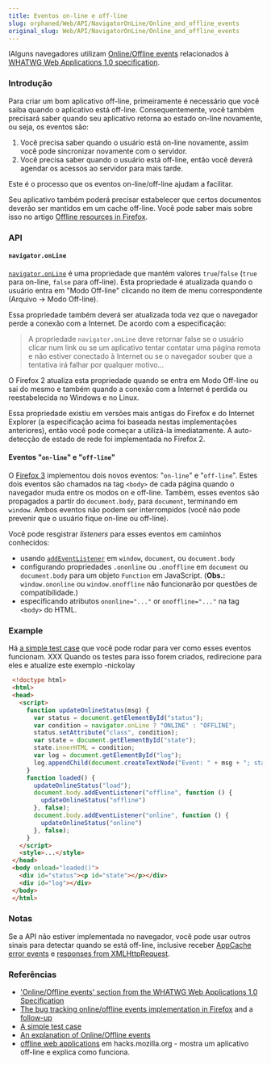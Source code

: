 ```yaml
---
title: Eventos on-line e off-line
slug: orphaned/Web/API/NavigatorOnLine/Online_and_offline_events
original_slug: Web/API/NavigatorOnLine/Online_and_offline_events
---
```


IAlguns navegadores utilizam [Online/Offline events](http://www.whatwg.org/specs/web-apps/current-work/#offline) relacionados à [WHATWG Web Applications 1.0 specification](http://www.whatwg.org/specs/web-apps/current-work/).

### Introdução

Para criar um bom aplicativo off-line, primeiramente é necessário que você saiba quando o aplicativo está off-line. Consequentemente, você também precisará saber quando seu aplicativo retorna ao estado on-line novamente, ou seja, os eventos são:

1. Você precisa saber quando o usuário está on-line novamente, assim você pode sincronizar novamente com o servidor.
2. Você precisa saber quando o usuário está off-line, então você deverá agendar os acessos ao servidor para mais tarde.

Este é o processo que os eventos on-line/off-line ajudam a facilitar.

Seu aplicativo também poderá precisar estabelecer que certos documentos deverão ser mantidos em um cache off-line. Você pode saber mais sobre isso no artigo [Offline resources in Firefox](/en/Offline_resources_in_Firefox "en/Offline_resources_in_Firefox").

### API

#### `navigator.onLine`

[`navigator.onLine`](/en/DOM/window.navigator.onLine "en/DOM/window.navigator.onLine") é uma propriedade que mantém valores `true`/`false` (`true` para on-line, `false` para off-line). Esta propriedade é atualizada quando o usuário entra em "Modo Off-line" clicando no item de menu correspondente (Arquivo -> Modo Off-line).

Essa propriedade também deverá ser atualizada toda vez que o navegador perde a conexão com a Internet. De acordo com a especificação:

> A propriedade `navigator.onLine` deve retornar false se o usuário clicar num link ou se um aplicativo tentar contatar uma página remota e não estiver conectado à Internet ou se o navegador souber que a tentativa irá falhar por qualquer motivo...

O Firefox 2 atualiza esta propriedade quando se entra em Modo Off-line ou sai do mesmo e também quando a conexão com a Internet é perdida ou reestabelecida no Windows e no Linux.

Essa propriedade existiu em versões mais antigas do Firefox e do Internet Explorer (a especificação acima foi baseada nestas implementações anteriores), então você pode começar a utilizá-la imediatamente. A auto-detecção de estado de rede foi implementada no Firefox 2.

#### Eventos "`on-line`" e "`off-line`"

O [Firefox 3](/en/Firefox_3_for_developers "en/Firefox_3_for_developers") implementou dois novos eventos: "`on-line`" e "`off-line`". Estes dois eventos são chamados na tag `<body>` de cada página quando o navegador muda entre os modos on e off-line. Também, esses eventos são propagados a partir do `document.body`, para `document`, terminando em `window`. Ambos eventos não podem ser interrompidos (você não pode prevenir que o usuário fique on-line ou off-line).

Você pode resgistrar _listeners_ para esses eventos em caminhos conhecidos:

- usando [`addEventListener`](/en/DOM/element.addEventListener "en/DOM/element.addEventListener") em `window`, `document`, ou `document.body`
- configurando propriedades `.ononline` ou `.onoffline` em `document` ou `document.body` para um objeto `Function` em JavaScript. (**Obs.:** `window.ononline` ou `window.onoffline` não funcionarão por questões de compatibilidade.)
- especificando atributos `ononline="..."` or `onoffline="..."` na tag `<body>` do HTML.

### Example

Há [a simple test case](https://bugzilla.mozilla.org/attachment.cgi?id=220609) que você pode rodar para ver como esses eventos funcionam. XXX Quando os testes para isso forem criados, redirecione para eles e atualize este exemplo -nickolay

```html
 <!doctype html>
 <html>
 <head>
   <script>
     function updateOnlineStatus(msg) {
       var status = document.getElementById("status");
       var condition = navigator.onLine ? "ONLINE" : "OFFLINE";
       status.setAttribute("class", condition);
       var state = document.getElementById("state");
       state.innerHTML = condition;
       var log = document.getElementById("log");
       log.appendChild(document.createTextNode("Event: " + msg + "; status=" + condition + "\n"));
     }
     function loaded() {
       updateOnlineStatus("load");
       document.body.addEventListener("offline", function () {
         updateOnlineStatus("offline")
       }, false);
       document.body.addEventListener("online", function () {
         updateOnlineStatus("online")
       }, false);
     }
   </script>
   <style>...</style>
 </head>
 <body onload="loaded()">
   <div id="status"><p id="state"></p></div>
   <div id="log"></div>
 </body>
 </html>
```

### Notas

Se a API não estiver implementada no navegador, você pode usar outros sinais para detectar quando se está off-line, inclusive receber [AppCache error events](http://www.html5rocks.com/en/mobile/workingoffthegrid.html#toc-appcache) e [responses from XMLHttpRequest](http://www.html5rocks.com/en/mobile/workingoffthegrid.html#toc-xml-http-request).

### Referências

- ['Online/Offline events' section from the WHATWG Web Applications 1.0 Specification](http://www.whatwg.org/specs/web-apps/current-work/#offline)
- [The bug tracking online/offline events implementation in Firefox](https://bugzilla.mozilla.org/show_bug.cgi?id=336359) and a [follow-up](https://bugzilla.mozilla.org/show_bug.cgi?id=336682)
- [A simple test case](https://bugzilla.mozilla.org/attachment.cgi?id=220609)
- [An explanation of Online/Offline events](http://ejohn.org/blog/offline-events/)
- [offline web applications](http://hacks.mozilla.org/2010/01/offline-web-applications/) em hacks.mozilla.org - mostra um aplicativo off-line e explica como funciona.
